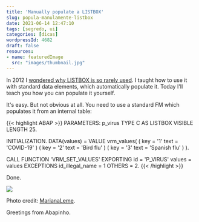```yaml
---
title: 'Manually populate a LISTBOX'
slug: popula-manulamente-listbox
date: 2021-06-14 12:47:10
tags: [segredo, ui]
categories: [dicas]
wordpressId: 4682
draft: false
resources:
- name: featuredImage
  src: "images/thumbnail.jpg"
---
```

In 2012 I [wondered why LISTBOX is so rarely used][1]. I taught how to use it with standard data elements, which automatically populate it. Today I'll teach you how you can populate it yourself.

<!--more-->

It's easy. But not obvious at all. You need to use a standard FM which populates it from an internal table:


{{< highlight ABAP >}}
PARAMETERS: p_virus TYPE C AS LISTBOX VISIBLE LENGTH 25.

INITIALIZATION.
  DATA(values) =
    VALUE vrm_values(
      ( key = '1' text = 'COVID-19' )
      ( key = '2' text = 'Bird flu' )
      ( key = '3' text = 'Spanish flu' )
    ).

  CALL FUNCTION 'VRM_SET_VALUES'
    EXPORTING
      id              = 'P_VIRUS'
      values          = values
    EXCEPTIONS
      id_illegal_name = 1
      OTHERS          = 2.
{{< /highlight >}}

Done.

[![][2]][2]

Photo credit: [MarianaLeme][3].

Greetings from Abapinho.

   [1]: https://abapinho.com/en/2012/10/ninguemligaaolistbox/
   [2]: images/listbox.png
   [3]: https://visualhunt.co/a6/66ca720f
